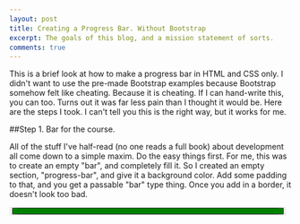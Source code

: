```yaml
---
layout: post
title: Creating a Progress Bar. Without Bootstrap
excerpt: The goals of this blog, and a mission statement of sorts.
comments: true
---
```


This is a brief look at how to make a progress bar in HTML and CSS only. I didn't want to use the pre-made Bootstrap examples because Bootstrap somehow felt like cheating. Because it is cheating. If I can hand-write this, you can too. Turns out it was far less pain than I thought it would be. Here are the steps I took. I can't tell you this is the right way, but it works for me.

##Step 1. Bar for the course.

All of the stuff I've half-read (no one reads a full book) about development all come down to a simple maxim. Do the easy things first. For me, this was to create an empty "bar", and completely fill it.
So I created an empty section, "progress-bar", and give it a background color. Add some padding to that, and you get a passable "bar" type thing. Once you add in a border, it doesn't look too bad.

![progress-bar-full](/images/progress-bar-full.png)
